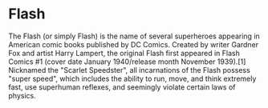 # Flash

The Flash (or simply Flash) is the name of several superheroes appearing in American comic books published by DC Comics. Created by writer Gardner Fox and artist Harry Lampert, the original Flash first appeared in Flash Comics #1 (cover date January 1940/release month November 1939).[1] Nicknamed the "Scarlet Speedster", all incarnations of the Flash possess "super speed", which includes the ability to run, move, and think extremely fast, use superhuman reflexes, and seemingly violate certain laws of physics.

